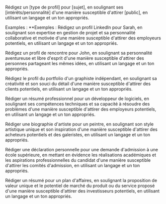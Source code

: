 Rédigez un [type de profil] pour [sujet], en soulignant ses [intérêts/personnalité] d'une manière susceptible d'attirer [public], en utilisant un langage et un ton appropriés.

Examples : **Exemples :
Rédigez un profil LinkedIn pour Sarah, en soulignant son expertise en gestion de projet et sa personnalité collaborative et motivée d'une manière susceptible d'attirer des employeurs potentiels, en utilisant un langage et un ton appropriés.

Rédigez un profil de rencontre pour John, en soulignant sa personnalité aventureuse et libre d'esprit d'une manière susceptible d'attirer des personnes partageant les mêmes idées, en utilisant un langage et un ton appropriés.

Rédigez le profil du portfolio d'un graphiste indépendant, en soulignant sa créativité et son souci du détail d'une manière susceptible d'attirer des clients potentiels, en utilisant un langage et un ton appropriés.

Rédiger un résumé professionnel pour un développeur de logiciels, en soulignant ses compétences techniques et sa capacité à résoudre des problèmes d'une manière susceptible d'attirer des employeurs potentiels, en utilisant un langage et un ton appropriés.

Rédiger une biographie d'artiste pour un peintre, en soulignant son style artistique unique et son inspiration d'une manière susceptible d'attirer des acheteurs potentiels et des galeristes, en utilisant un langage et un ton appropriés.

Rédiger une déclaration personnelle pour une demande d'admission à une école supérieure, en mettant en évidence les réalisations académiques et les aspirations professionnelles du candidat d'une manière susceptible d'attirer les comités d'admission, en utilisant un langage et un ton appropriés.

Rédiger un résumé pour un plan d'affaires, en soulignant la proposition de valeur unique et le potentiel de marché du produit ou du service proposé d'une manière susceptible d'attirer des investisseurs potentiels, en utilisant un langage et un ton appropriés.